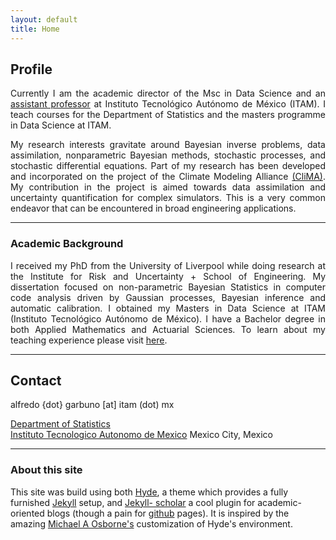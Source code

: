 ```yaml
---
layout: default
title: Home
---
```


## Profile

<div align="justify">

Currently I am the academic director of the Msc in Data Science and an <a
href="https://faculty.itam.mx/facultad/108727-alfredo-garbuno-inigo">assistant
professor</a> at Instituto Tecnológico Autónomo de México (ITAM). I teach
courses for the Department of Statistics and the masters programme in Data
Science at ITAM.

My research interests gravitate around Bayesian inverse problems, data
assimilation, nonparametric Bayesian methods, stochastic processes, and
stochastic differential equations. Part of my research has been developed and
incorporated on the project of the Climate Modeling Alliance <a
href="https://clima.caltech.edu/">(CliMA)</a>. My contribution in the project is
aimed towards data assimilation and uncertainty quantification for complex
simulators. This is a very common endeavor that can be encountered in broad
engineering applications.

<!---I am driven by large scale applications of mathematical models, often
encountered in numerical optimisation and pattern recognition tasks as in
machine learning. As a professional, I have specialised in numerical methods,
statistical modelling, data visualisation and applied probability models.--->

</div>

<div align="justify"></div>
<hr>

### Academic Background


<div align="justify">

I received my PhD from the University of Liverpool while doing research at the
Institute for Risk and Uncertainty + School of Engineering. My dissertation
focused on non-parametric Bayesian Statistics in computer code analysis driven
by Gaussian processes, Bayesian inference and automatic calibration. I obtained
my Masters in Data Science at ITAM (Instituto Tecnológico Autónomo de México). I
have a Bachelor degree in both Applied Mathematics and Actuarial Sciences.
To learn about my teaching experience please visit <a href="https://agarbuno.github.io/teaching/">here</a>.

</div>

<hr>

## Contact

alfredo {dot} garbuno [at] itam (dot) mx

[Department of Statistics](http://estadistica.itam.mx/es/1/paginas/acerca-del-departamento-3)    
[Instituto Tecnologico Autonomo de Mexico](https://www.itam.mx/)
Mexico City, Mexico

<hr>

### About this site

This site was build using both [Hyde](https://github.com/poole/hyde), a theme
which provides a fully furnished [Jekyll]() setup, and [Jekyll-
scholar](https://github.com/inukshuk/jekyll-scholar) a cool plugin for
academic-oriented blogs (though a pain for [github](http://github.com)
pages). It is inspired by the amazing [Michael A
Osborne's](http://www.robots.ox.ac.uk/~mosb/) customization of Hyde's
environment.
